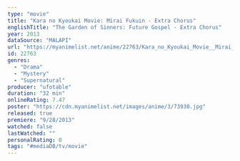 ```yaml
---
type: "movie"
title: "Kara no Kyoukai Movie: Mirai Fukuin - Extra Chorus"
englishTitle: "The Garden of Sinners: Future Gospel - Extra Chorus"
year: 2013
dataSource: "MALAPI"
url: "https://myanimelist.net/anime/22763/Kara_no_Kyoukai_Movie__Mirai_Fukuin_-_Extra_Chorus"
id: 22763
genres: 
  - "Drama"
  - "Mystery"
  - "Supernatural"
producer: "ufotable"
duration: "32 min"
onlineRating: 7.47
poster: "https://cdn.myanimelist.net/images/anime/3/73930.jpg"
released: true
premiere: "9/28/2013"
watched: false
lastWatched: ""
personalRating: 0
tags: "#mediaDB/tv/movie"
---
```

